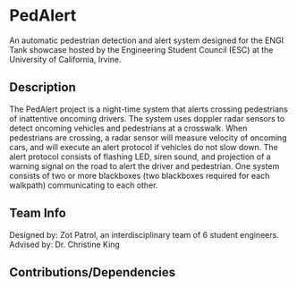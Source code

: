 # PedAlert
An automatic pedestrian detection and alert system designed for the ENGI Tank showcase hosted by the Engineering Student Council (ESC) at the University of California, Irvine.

## Description
The PedAlert project is a night-time system that alerts crossing pedestrians of inattentive oncoming drivers. The system uses doppler radar sensors to detect oncoming vehicles and pedestrians at a crosswalk. When pedestrians are crossing, a radar sensor will measure velocity of oncoming cars, and will execute an alert protocol if vehicles do not slow down. The alert protocol consists of flashing LED, siren sound, and projection of a warning signal on the road to alert the driver and pedestrian.
One system consists of two or more blackboxes (two blackboxes required for each walkpath) communicating to each other.

## Team Info
Designed by: Zot Patrol, an interdisciplinary team of 6 student engineers.
Advised by: Dr. Christine King

## Contributions/Dependencies
